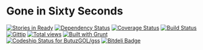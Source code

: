 # Gone in Sixty Seconds
[![Stories in Ready](https://badge.waffle.io/ButuzGOL/gss.png?label=ready)](https://waffle.io/ButuzGOL/gss)
[![Dependency Status](https://gemnasium.com/ButuzGOL/gss.png)](https://gemnasium.com/ButuzGOL/gss)
[![Coverage Status](https://coveralls.io/repos/ButuzGOL/gss/badge.png?branch=master)](https://coveralls.io/r/ButuzGOL/gss?branch=master)
[![Build Status](https://travis-ci.org/ButuzGOL/gss.png?branch=master)](https://travis-ci.org/ButuzGOL/gss)
[![Gittip](http://img.shields.io/gittip/ButuzGOL.png)](https://www.gittip.com/ButuzGOL/)
[![Total views](https://sourcegraph.com/api/repos/github.com/ButuzGOL/gss/counters/views.png)](https://sourcegraph.com/github.com/ButuzGOL/gss)
[![Built with Grunt](https://cdn.gruntjs.com/builtwith.png)](http://gruntjs.com/)
[ ![Codeship Status for ButuzGOL/gss](https://www.codeship.io/projects/f207da30-66f1-0131-7b0a-7ac0e27144fd/status?branch=master)](https://www.codeship.io/projects/12642)
[![Bitdeli Badge](https://d2weczhvl823v0.cloudfront.net/ButuzGOL/gss/trend.png)](https://bitdeli.com/free "Bitdeli Badge")

